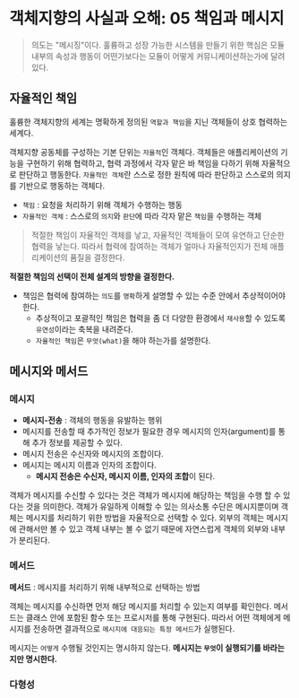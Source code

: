 # 객체지향의 사실과 오해: 05 책임과 메시지 

> 의도는 "메시징"이다. 훌륭하고 성장 가능한 시스템을 만들기 위한 핵심은 모듈 내부의 속성과 행동이 어떤가보다는 모듈이
> 어떻게 커뮤니케이션하는가에 달려있다. 
> 
## 자율적인 책임


훌륭한 객체지향의 세계는 명확하게 정의된 `역할과 책임`을 지닌 객체들이 상호 협력하는 세계다. 

객체지향 공동체를 구성하는 기본 단위는 `자율적`인 객체다. 객체들은 애플리케이션의 기능을 구현하기 위해 협력하고, 협력 과정에서 각자 
맡은 바 책임을 다하기 위해 자율적으로 판단하고 행동한다. `자율적인 객체`란 스스로 정한 원칙에 따라 판단하고 스스로의 의지를 
기반으로 행동하는 객체다. 
- `책임` : 요청을 처리하기 위해 객체가 수행하는 행동 
- `자율적인 객체` : 스스로의 `의지`와 `판단`에 따라 각자 맡은 `책임`을 수행하는 객체

> 적절한 책임이 자율적인 객체를 낳고, 자율적인 객체들이 모여 유연하고 단순한 협력을 낳는다. 따라서 협력에 참여하는 객체가
> 얼마나 자율적인지가 전체 애플리케이션의 품질을 결정한다.

**적절한 책임의 선택이 전체 설계의 방향을 결정한다.** 

- 책임은 협력에 참여하는 `의도`를 `명확`하게 설명할 수 있는 수준 안에서 추상적이어야 한다.
    - 추상적이고 포괄적인 책임은 협력을 좀 더 다양한 환경에서 `재사용`할 수 있도록 `유연성`이라는 축복을 내려준다.
    - `자율적인 책임`은 `무엇(what)`을 해야 하는가를 설명한다. 

## 메시지와 메서드 

### 메시지 
- **메시지-전송** : 객체의 행동을 유발하는 행위 
- 메시지를 전송할 때 추가적인 정보가 필요한 경우 메시지의 인자(argument)를 통해 추가 정보를 제공할 수 있다.
- 메시지 전송은 수신자와 메시지의 조합이다. 
- 메시지는 메시지 이름과 인자의 조합이다. 
    - **메시지 전송은 수신자, 메시지 이름, 인자의 조합**이 된다. 
    
객체가 메시지를 수신할 수 있다는 것은 객체가 메시지에 해당하는 책임을 수행 할 수 있다는 것을 의미한다. 
객체가 유일하게 이해할 수 있는 의사소통 수단은 메시지뿐이며 객체는 메시지를 처리하기 위한 방법을 자율적으로 선택할 수 있다.
외부의 객체는 메시지에 관해서만 볼 수 있고 객체 내부는 볼 수 없기 때문에 자연스럽게 객체의 외부와 내부가 분리된다.

### 메서드

**메서드** : 메시지를 처리하기 위해 내부적으로 선택하는 방법

객체는 메시지를 수신하면 먼저 해당 메시지를 처리할 수 있는지 여부를 확인한다. 메서드는 클래스 안에 포함된 함수 또는 
프로시저를 통해 구현된다. 따라서 어떤 객체에게 메시지를 전송하면 결과적으로 `메시지에 대응되는 특정 메서드`가 실행된다.

메시지는 `어떻게` 수행될 것인지는 명시하지 않는다. **메시지는 `무엇`이 실행되기를 바라는지만 명시한다.**


### 다형성 


